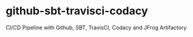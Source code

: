 # github-sbt-travisci-codacy
CI/CD Pipeline with Github, SBT, TravisCI, Codacy and JFrog Artifactory
